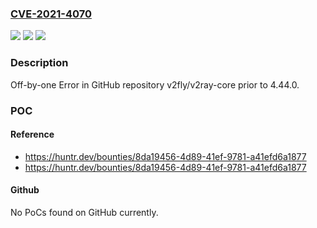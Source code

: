 ### [CVE-2021-4070](https://cve.mitre.org/cgi-bin/cvename.cgi?name=CVE-2021-4070)
![](https://img.shields.io/static/v1?label=Product&message=v2fly%2Fv2ray-core&color=blue)
![](https://img.shields.io/static/v1?label=Version&message=%3C%204.44.0%20&color=brighgreen)
![](https://img.shields.io/static/v1?label=Vulnerability&message=CWE-193%20Off-by-one%20Error&color=brighgreen)

### Description

Off-by-one Error in GitHub repository v2fly/v2ray-core prior to 4.44.0.

### POC

#### Reference
- https://huntr.dev/bounties/8da19456-4d89-41ef-9781-a41efd6a1877
- https://huntr.dev/bounties/8da19456-4d89-41ef-9781-a41efd6a1877

#### Github
No PoCs found on GitHub currently.

